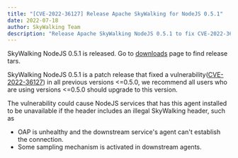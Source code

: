 ```yaml
---
title: "[CVE-2022-36127] Release Apache SkyWalking for NodeJS 0.5.1"
date: 2022-07-18
author: SkyWalking Team
description: "Release Apache SkyWalking NodeJS 0.5.1 to fix CVE-2022-36127."
---
```


SkyWalking NodeJS 0.5.1 is released. Go to [downloads](/downloads) page to find release tars.

SkyWalking NodeJS 0.5.1 is a patch release that fixed a vulnerability([CVE-2022-36127](https://cve.mitre.org/cgi-bin/cvename.cgi?name=CVE-2022-36127)) in all previous
versions <=0.5.0, we recommend all users who are using versions <=0.5.0 should upgrade to this version.

The vulnerability could cause NodeJS services that has this agent installed to be unavailable
if the header includes an illegal SkyWalking header, such as

- OAP is unhealthy and the downstream service's agent can't establish the connection.
- Some sampling mechanism is activated in downstream agents.
